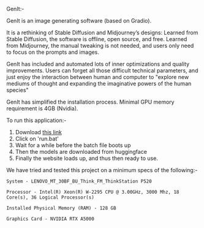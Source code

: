 GenIt:-

GenIt is an image generating software (based on Gradio).

It is a rethinking of Stable Diffusion and Midjourney’s designs:
    Learned from Stable Diffusion, the software is offline, open source, and free.
    Learned from Midjourney, the manual tweaking is not needed, and users only need to focus on the prompts and images.

GenIt has included and automated lots of inner optimizations and quality improvements. 
Users can forget all those difficult technical parameters, and just enjoy the interaction between human and computer to "explore new mediums of thought and expanding the imaginative powers of the human species"

GenIt has simplified the installation process. 
Minimal GPU memory requirement is 4GB (Nvidia).

To run this application:-
1) Download [this link]([https://github.com/lllyasviel/Fooocus/releases/download/release/Fooocus_win64_2-1-831.7z])
2) Click on 'run.bat'
3) Wait for a while before the batch file boots up
4) Then the models are downloaded from huggingface
5) Finally the website loads up, and thus then ready to use.

We have tried and tested this project on a minimum specs of the following:-
    
    System - LENOVO_MT_30BF_BU_Think_FM_ThinkStation P520

    Processor - Intel(R) Xeon(R) W-2295 CPU @ 3.00GHz, 3000 Mhz, 18 Core(s), 36 Logical Processor(s)

    Installed Physical Memory (RAM) - 128 GB

    Graphics Card - NVIDIA RTX A5000
